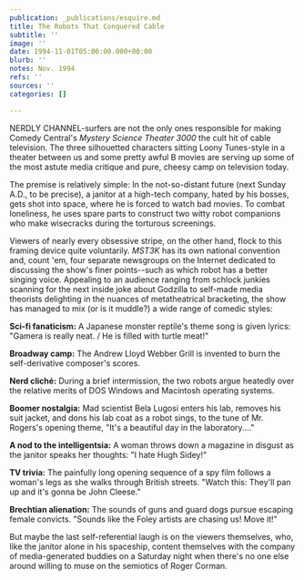 ```yaml
---
publication: _publications/esquire.md
title: The Robots That Conquered Cable
subtitle: ''
image: ''
date: 1994-11-01T05:00:00.000+00:00
blurb: ''
notes: Nov. 1994
refs: ''
sources: ''
categories: []

---
```

NERDLY CHANNEL-surfers are not the only ones responsible for making Comedy Central's _Mystery Science Theater 3000_ the cult hit of cable television. The three silhouetted characters sitting Loony Tunes-style in a theater between us and some pretty awful B movies are serving up some of the most astute media critique and pure, cheesy camp on television today.

The premise is relatively simple: In the not-so-distant future (next Sunday A.D., to be precise), a janitor at a high-tech company, hated by his bosses, gets shot into space, where he is forced to watch bad movies. To combat loneliness, he uses spare parts to construct two witty robot companions who make wisecracks during the torturous screenings.

Viewers of nearly every obsessive stripe, on the other hand, flock to this framing device quite voluntarily. _MST3K_ has its own national convention and, count 'em, four separate newsgroups on the Internet dedicated to discussing the show's finer points--such as which robot has a better singing voice. Appealing to an audience ranging from schlock junkies scanning for the next inside joke about Godzilla to self-made media theorists delighting in the nuances of metatheatrical bracketing, the show has managed to mix (or is it muddle?) a wide range of comedic styles:

**Sci-fi fanaticism:** A Japanese monster reptile's theme song is given lyrics: "Gamera is really neat. / He is filled with turtle meat!"

**Broadway camp:** The Andrew Lloyd Webber Grill is invented to burn the self-derivative composer's scores.

**Nerd cliché:** During a brief intermission, the two robots argue heatedly over the relative merits of DOS Windows and Macintosh operating systems.

**Boomer nostalgia:** Mad scientist Bela Lugosi enters his lab, removes his suit jacket, and dons his lab coat as a robot sings, to the tune of Mr. Rogers's opening theme, "It's a beautiful day in the laboratory...."

**A nod to the intelligentsia:** A woman throws down a magazine in disgust as the janitor speaks her thoughts: "I hate Hugh Sidey!"

**TV trivia:** The painfully long opening sequence of a spy film follows a woman's legs as she walks through British streets. "Watch this: They'll pan up and it's gonna be John Cleese."

**Brechtian alienation:** The sounds of guns and guard dogs pursue escaping female convicts. "Sounds like the Foley artists are chasing us! Move it!"

But maybe the last self-referential laugh is on the viewers themselves, who, like the janitor alone in his spaceship, content themselves with the company of media-generated buddies on a Saturday night when there's no one else around willing to muse on the semiotics of Roger Corman.